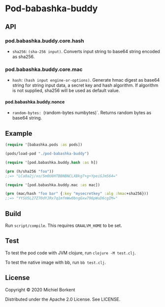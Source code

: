 # Pod-babashka-buddy

## API

### pod.babashka.buddy.core.hash

- `sha256`: `(sha-256 input)`. Converts input string to base64 string encoded as
  sha256.

### pod.babashka.buddy.core.mac

- `hash`: `(hash input engine-or-options)`. Generate hmac digest as base64
  string for string input data, a secret key and hash algorithm. If algorithm
  is not supplied, sha256 will be used as default value.

#### pod.babashka.buddy.nonce

- `random-bytes: `(random-bytes numbytes)`. Returns random bytes as base64 string.

## Example

``` clojure
(require '[babashka.pods :as pods])

(pods/load-pod "./pod-babashka-buddy")

(require '[pod.babashka.buddy.hash :as h])

(prn (h/sha256 "foo"))
;;=> "LCa0a2j/xo/5m0U8HTBBNBNCLXBkg7+g+YpeiGJm564="

(require '[pod.babashka.buddy.mac :as mac])

(prn (mac/hash "foo bar" {:key "mysecretkey" :alg :hmac+sha256}))
;;=> "YYSUSL27Z7OdYJRx7q1mfmWw0bngGxw796pWuD6cgIM="
```

## Build

Run `script/compile`. This requires `GRAALVM_HOME` to be set.

## Test

To test the pod code with JVM clojure, run `clojure -M test.clj`.

To test the native image with bb, run `bb test.clj`.

## License

Copyright © 2020 Michiel Borkent

Distributed under the Apache 2.0 License. See LICENSE.
